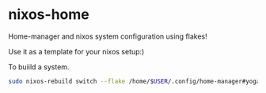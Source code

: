 # nixos-home

Home-manager and nixos system configuration using flakes!

Use it as a template for your nixos setup:)


To buiild a system.

```bash
sudo nixos-rebuild switch --flake /home/$USER/.config/home-manager#yoga
```
